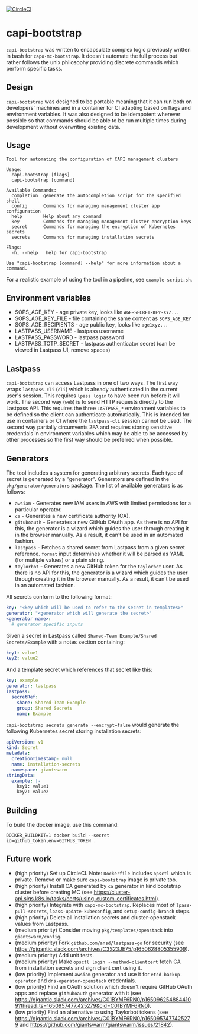 [![CircleCI](https://circleci.com/gh/giantswarm/capi-bootstrap.svg?style=shield)](https://circleci.com/gh/giantswarm/capi-bootstrap)

# capi-bootstrap

`capi-bootstrap` was written to encapsulate complex logic previously written in bash
for `capo-mc-bootstrap`. It doesn't automate the full process but rather follows the
unix philosophy providing discrete commands which perform specific tasks.

## Design

`capi-bootstrap` was designed to be portable meaning that it can run both on developers'
machines and in a container for CI adapting based on flags and environment variables. It
was also designed to be idempotent wherever possible so that commands should be able to
be run multiple times during development without overwriting existing data.

## Usage

```
Tool for automating the configuration of CAPI management clusters

Usage:
  capi-bootstrap [flags]
  capi-bootstrap [command]

Available Commands:
  completion  generate the autocompletion script for the specified shell
  config      Commands for managing management cluster app configuration
  help        Help about any command
  key         Commands for managing management cluster encryption keys
  secret      Commands for managing the encryption of Kubernetes secrets
  secrets     Commands for managing installation secrets

Flags:
  -h, --help   help for capi-bootstrap

Use "capi-bootstrap [command] --help" for more information about a command.
```

For a realistic example of using the tool in a pipeline, see `example-script.sh`.

## Environment variables

- SOPS_AGE_KEY - age private key, looks like `AGE-SECRET-KEY-XYZ...`
- SOPS_AGE_KEY_FILE - file containing the same content as `SOPS_AGE_KEY`
- SOPS_AGE_RECIPIENTS - age public key, looks like `age1xyz...`
- LASTPASS_USERNAME - lastpass username
- LASTPASS_PASSWORD - lastpass password
- LASTPASS_TOTP_SECRET - lastpass authenticator secret (can be viewed in Lastpass UI, remove spaces)

## Lastpass

`capi-bootstrap` can access Lastpass in one of two ways. The first way wraps `lastpass-cli` (`cli`)
which is already authenticated in the current user's session. This requires `lpass login` to have
been run before it will work. The second way (`web`) is to send HTTP requests directly to the Lastpass API.
This requires the three `LASTPASS_*` environment variables to be defined so the client can authenticate
automatically. This is intended for use in containers or CI where the `lastpass-cli` session cannot
be used. The second way partially circumvents 2FA and requires storing sensitive credentials in environment
variables which may be able to be accessed by other processes so the first way should be preferred when possible.

## Generators

The tool includes a system for generating arbitrary secrets. Each type of secret is generated by a "generator".
Generators are defined in the `pkg/generator/generators` package. The list of available generators is as follows:

- `awsiam` - Generates new IAM users in AWS with limited permissions for a particular operator.
- `ca` - Generates a new certificate authority (CA).
- `gituboauth` - Generates a new GitHub OAuth app. As there is no API for this, the generator is a wizard which guides 
  the user through creating it in the browser manually. As a result, it can't be used in an automated fashion.
- `lastpass` - Fetches a shared secret from Lastpass from a given secret reference. `format` input determines whether it 
  will be parsed as YAML (for multiple values) or a plain string.
- `taylorbot` - Generates a new GitHub token for the `taylorbot` user. As there is no API for this, the generator is a 
  wizard which guides the user through creating it in the browser manually. As a result, it can't be used in an automated 
  fashion.

All secrets conform to the following format:
```yaml
key: "<key which will be used to refer to the secret in templates>"
generator: "<generator which will generate the secret>"
<generator name>:
  # generator specific inputs
```

Given a secret in Lastpass called `Shared-Team Example/Shared Secrets/Example` with a notes section containing:

```yaml
key1: value1
key2: value2
```

And a template secret which references that secret like this:

```yaml
key: example
generator: lastpass
lastpass:
  secretRef:
    share: Shared-Team Example
    group: Shared Secrets
    name: Example
```

`capi-bootstrap secrets generate --encrypt=false` would generate the following Kubernetes secret storing installation secrets:

```yaml
apiVersion: v1
kind: Secret
metadata:
  creationTimestamp: null
  name: installation-secrets
  namespace: giantswarm
stringData:
  example: |-
    key1: value1
    key2: value2
```

## Building

To build the docker image, use this command:

`DOCKER_BUILDKIT=1 docker build --secret id=github_token,env=GITHUB_TOKEN .`

## Future work

- (high priority) Set up CircleCI. Note: `Dockerfile` includes `opsctl` which is private. Remove or make sure `capi-bootstrap` image is private too.
- (high priority) Install CA generated by `ca` generator in kind bootstrap cluster before creating MC (see https://cluster-api.sigs.k8s.io/tasks/certs/using-custom-certificates.html).
- (high priority) Integrate with `capo-mc-bootstrap`. Replaces most of `lpass-pull-secrets`, `lpass-update-kubeconfig`, and `setup-config-branch` steps.
- (high priority) Delete all installation secrets and cluster-openstack values from Lastpass.
- (medium priority) Consider moving `pkg/templates/openstack` into `giantswarm/config`.
- (medium priority) Fork `github.com/ansd/lastpass-go` for security (see https://gigantic.slack.com/archives/C3S23JE75/p1650628805355909).
- (medium priority) Add unit tests.
- (medium priority) Make `opsctl login --method=clientcert` fetch CA from installation secrets and sign client cert using it. 
- (low priority) Implement `awsiam` generator and use it for `etcd-backup-operator` and `dns-operator-openstack` credentials.
- (low priority) Find an OAuth solution which doesn't require GitHub OAuth apps and replace `githuboauth` generator with it (see https://gigantic.slack.com/archives/C01BYMF6RN0/p1650962548844109?thread_ts=1650957477.425279&cid=C01BYMF6RN0).
- (low priority) Find an alternative to using Taylorbot tokens (see https://gigantic.slack.com/archives/C01BYMF6RN0/p1650957477425279 and https://github.com/giantswarm/giantswarm/issues/21842).
